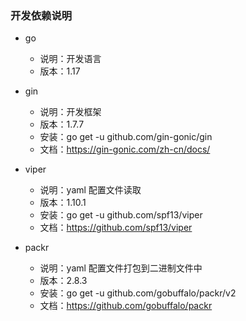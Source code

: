 ### 开发依赖说明

* go
    * 说明：开发语言
    * 版本：1.17

* gin
    * 说明：开发框架
    * 版本：1.7.7
    * 安装：go get -u github.com/gin-gonic/gin
    * 文档：https://gin-gonic.com/zh-cn/docs/

* viper
  * 说明：yaml 配置文件读取
  * 版本：1.10.1
  * 安装：go get -u github.com/spf13/viper
  * 文档：https://github.com/spf13/viper

* packr
  * 说明：yaml 配置文件打包到二进制文件中
  * 版本：2.8.3
  * 安装：go get -u github.com/gobuffalo/packr/v2
  * 文档：https://github.com/gobuffalo/packr